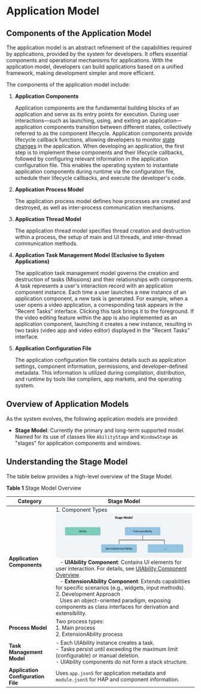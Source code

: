 # Application Model

## Components of the Application Model

The application model is an abstract refinement of the capabilities required by applications, provided by the system for developers. It offers essential components and operational mechanisms for applications. With the application model, developers can build applications based on a unified framework, making development simpler and more efficient.

The components of the application model include:

1. **Application Components**

   Application components are the fundamental building blocks of an application and serve as its entry points for execution. During user interactions—such as launching, using, and exiting an application—application components transition between different states, collectively referred to as the component lifecycle. Application components provide lifecycle callback functions, allowing developers to monitor [state changes](cj-uiability-lifecycle.md) in the application. When developing an application, the first step is to implement these components and their lifecycle callbacks, followed by configuring relevant information in the application configuration file. This enables the operating system to instantiate application components during runtime via the configuration file, schedule their lifecycle callbacks, and execute the developer's code.

2. **Application Process Model**

   The application process model defines how processes are created and destroyed, as well as inter-process communication mechanisms.

3. **Application Thread Model**

   The application thread model specifies thread creation and destruction within a process, the setup of main and UI threads, and inter-thread communication methods.

4. **Application Task Management Model (Exclusive to System Applications)**

   The application task management model governs the creation and destruction of tasks (Missions) and their relationships with components. A task represents a user's interaction record with an application component instance. Each time a user launches a new instance of an application component, a new task is generated. For example, when a user opens a video application, a corresponding task appears in the "Recent Tasks" interface. Clicking this task brings it to the foreground. If the video editing feature within the app is also implemented as an application component, launching it creates a new instance, resulting in two tasks (video app and video editor) displayed in the "Recent Tasks" interface.

5. **Application Configuration File**

   The application configuration file contains details such as application settings, component information, permissions, and developer-defined metadata. This information is utilized during compilation, distribution, and runtime by tools like compilers, app markets, and the operating system.

## Overview of Application Models

As the system evolves, the following application models are provided:

- **Stage Model**: Currently the primary and long-term supported model. Named for its use of classes like `AbilityStage` and `WindowStage` as "stages" for application components and windows.

## Understanding the Stage Model

The table below provides a high-level overview of the Stage Model.

  **Table 1** Stage Model Overview  

| Category       | Stage Model |  
|----------------|-------------|  
| **Application Components** | 1. Component Types<br/>![stage-model-component](figures/stage-model-component.png)<!-- ToBeReviewd -->&nbsp;&nbsp;&nbsp;- **UIAbility Component**: Contains UI elements for user interaction. For details, see [UIAbility Component Overview](cj-uiability-overview.md).<br/>&nbsp;&nbsp;&nbsp;- **ExtensionAbility Component**: Extends capabilities for specific scenarios (e.g., widgets, input methods).<br/>2. Development Approach<br/>&nbsp;&nbsp;&nbsp;Uses an object-oriented paradigm, exposing components as class interfaces for derivation and extensibility. |  
| **Process Model** | Two process types:<br/>1. Main process<br/>2. ExtensionAbility process |  
| **Task Management Model** | - Each UIAbility instance creates a task.<br/>- Tasks persist until exceeding the maximum limit (configurable) or manual deletion.<br/>- UIAbility components do not form a stack structure. |  
| **Application Configuration File** | Uses `app.json5` for application metadata and `module.json5` for HAP and component information. |